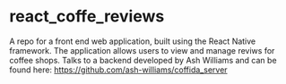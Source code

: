 # react_coffe_reviews
A repo for a front end web application, built using the React Native framework. The application allows users to view and manage reviws for coffee shops. Talks to a backend developed by Ash Williams and can be found here:
https://github.com/ash-williams/coffida_server
